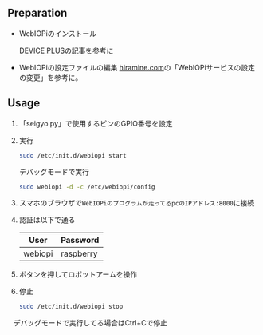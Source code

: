 ## Preparation

* WebIOPiのインストール

    [DEVICE PLUSの記事](http://deviceplus.jp/hobby/raspberrypi_entry_030/)を参考に

* WebIOPiの設定ファイルの編集
    [hiramine.com](http://www.hiramine.com/physicalcomputing/raspberrypi/webiopi_callmacro.html)の「WebIOPiサービスの設定の変更」を参考に。


## Usage

1. 「seigyo.py」で使用するピンのGPIO番号を設定

1. 実行
    ```bash
    sudo /etc/init.d/webiopi start
    ```

    デバッグモードで実行
    ```bash
    sudo webiopi -d -c /etc/webiopi/config
    ```
 
1. スマホのブラウザで`WebIOPiのプログラムが走ってるpcのIPアドレス:8000`に接続

1. 認証は以下で通る

    | User |Password|
    |--------|------------|
    |webiopi|raspberry|
    
1. ボタンを押してロボットアームを操作

1. 停止
    ```bash
    sudo /etc/init.d/webiopi stop
    ```
    
    デバッグモードで実行してる場合はCtrl+Cで停止
    
